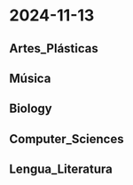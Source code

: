 # 2024-11-13 <!-- markmap: foldAll -->

## Artes_Plásticas

## Música

## Biology

## Computer_Sciences

## Lengua_Literatura


